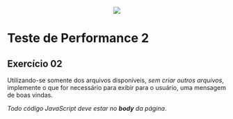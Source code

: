 <p align="center">
    <img src="https://www.infnet.edu.br/infnet/wp-content/themes/infnet.homepage//assets/img/LogoInfnetRodape.png"/>
</p>

# Teste de Performance 2

## Exercício 02

Utilizando-se somente dos arquivos disponíveis, _sem criar outros arquivos_, implemente o que for necessário para exibir para o usuário, uma mensagem de boas vindas.

_Todo código JavaScript deve estar no **body** da página_.

